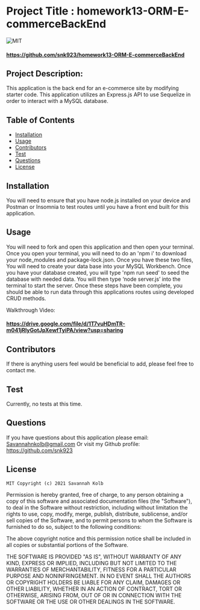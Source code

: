 # Project Title : homework13-ORM-E-commerceBackEnd

![MIT](https://img.shields.io/badge/license-MIT-brightgreen)
#### https://github.com/snk923/homework13-ORM-E-commerceBackEnd

## Project Description:
This application is the back end for an e-commerce site by modifying starter code. This application utilizes an Express.js API to use Sequelize in order to interact with a MySQL database.

## Table of Contents
* [Installation](#installation)
* [Usage](#usage)
* [Contributors](#contributors)
* [Test](#test)
* [Questions](#questions)
* [License](#license)

## Installation
You will need to ensure that you have node.js installed on your device and Postman or Insomnia to test routes until you have a front end built for this application. 

## Usage
You will need to fork and open this application and then open your terminal. Once you open your terminal, you will need to do an 'npm i' to download your node_modules and package-lock.json. Once you have these two files, You will need to create your data base into your MySQL Workbench. Once you have your database created, you will type 'npm run seed' to seed the database with needed data. You will then type ‘node server.js’ into the terminal to start the server. Once these steps have been complete, you should be able to run data through this applications routes using developed CRUD methods.

Walkthrough Video:

#### https://drive.google.com/file/d/1T7vuHDmTR-m041jRlyGotJpXewfTyiPA/view?usp=sharing

## Contributors
 If there is anything users feel would be beneficial to add, please feel free to contact me.

## Test
Currently, no tests at this time. 

## Questions
If you have questions about this application please email: Savannahnkolb@gmail.com
Or visit my Github profile: https://github.com/snk923

## License
    MIT Copyright (c) 2021 Savannah Kolb

Permission is hereby granted, free of charge, to any person obtaining a copy
of this software and associated documentation files (the "Software"), to deal
in the Software without restriction, including without limitation the rights
to use, copy, modify, merge, publish, distribute, sublicense, and/or sell
copies of the Software, and to permit persons to whom the Software is
furnished to do so, subject to the following conditions:

The above copyright notice and this permission notice shall be included in all
copies or substantial portions of the Software.

THE SOFTWARE IS PROVIDED "AS IS", WITHOUT WARRANTY OF ANY KIND, EXPRESS OR
IMPLIED, INCLUDING BUT NOT LIMITED TO THE WARRANTIES OF MERCHANTABILITY,
FITNESS FOR A PARTICULAR PURPOSE AND NONINFRINGEMENT. IN NO EVENT SHALL THE
AUTHORS OR COPYRIGHT HOLDERS BE LIABLE FOR ANY CLAIM, DAMAGES OR OTHER
LIABILITY, WHETHER IN AN ACTION OF CONTRACT, TORT OR OTHERWISE, ARISING FROM,
OUT OF OR IN CONNECTION WITH THE SOFTWARE OR THE USE OR OTHER DEALINGS IN THE
SOFTWARE.
